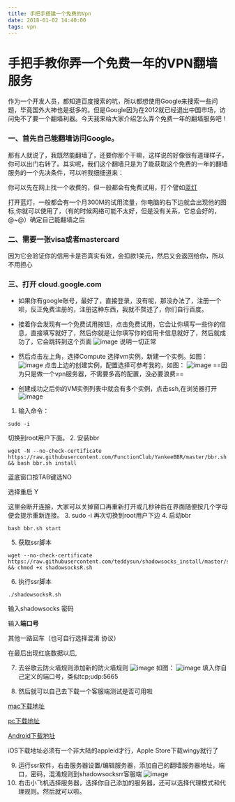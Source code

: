```yaml
---
title: 手把手搭建一个免费的Vpn
date: 2018-01-02 14:40:00
tags: vpn
---
```

# 手把手教你弄一个免费一年的VPN翻墙服务

作为一个开发人员，都知道百度搜索的坑，所以都想使用Google来搜索一些问题，毕竟国外大神也是挺多的。但是Google因为在2012就已经退出中国市场，访问免不了要一个翻墙利器。今天我来给大家介绍怎么弄个免费一年的翻墙服务吧！

### 一、首先自己能翻墙访问Google。
那有人就说了，我既然能翻墙了，还要你那个干嘛，这样说的好像很有道理样子，你可以出门右转了。其实呢，我们这个翻墙只是为了能获取这个免费的一年的翻墙服务的一个先决条件，可以听我细细道来：

你可以先在网上找一个收费的，但一般都会有免费试用，打个譬如[蓝灯](https://getlantern.org/zh_CN/)

打开蓝灯，一般都会有一个月300M的试用流量，你电脑的右下边就会出现他的图标,你就可以使用了，（有的时候网络可能不太好，但是没有关系，它总会好的，@~@）确定自己能翻墙之后

### 二、需要一张visa或者mastercard
因为它会验证你的信用卡是否真实有效，会扣款1美元，然后又会返回给你，所以不用担心

### 三、打开 cloud.google.com
- 如果你有google账号，最好了，直接登录，没有呢，那没办法了，注册一个呗，反正免费注册的，注册这种东西，我就不赘述了，你们自行百度。

- 接着你会发现有一个免费试用按钮，点击免费试用，它会让你填写一些你的信息，直接填写就好了，然后你就是让你填写你的信用卡信息就好了，然后就成功了，它会跳转到这个页面
![image](https://wl52056.top/images/vpn_service_back134.png)
说明一切正常
- 然后点击左上角，选择Compute 选择vm实例，新建一个实例。如图：
![image](https://wl52056.top/images/blog_vpn_back12341234.png)
点击上边的创建实例，配置选择可参考我的，如图：
![image](https://wl52056.top/images/blog_vpn_back344234.png)
==因为只是做一个vpn服务器，不需要多高的配置，没必要浪费==
- 创建成功之后你的VM实例列表中就会有多个实例，点击ssh,在浏览器打开
![image](https://wl52056.top/images/blog_vpn_back4545245.png)

1. 输入命令：
```
sudo -i
```
切换到root用户下面。
2. 安装bbr
```
wget -N --no-check-certificate https://raw.githubusercontent.com/FunctionClub/YankeeBBR/master/bbr.sh && bash bbr.sh install
```
蓝底窗口按TAB键选NO

选择重启 Y

这里会断开连接，大家可以关掉窗口再重新打开或几秒钟后在界面随便按几个字母 便会提示重新连接。
3. sudo -i 再次切换到root用户下边
4. 启动bbr
```
bash bbr.sh start
```
5. 获取ssr脚本
```
wget --no-check-certificate https://raw.githubusercontent.com/teddysun/shadowsocks_install/master/shadowsocksR.sh && chmod +x shadowsocksR.sh
```
6. 执行ssr脚本
```
./shadowsocksR.sh
```
输入shadowsocks 密码

输入**端口号**

其他一路回车（也可自行选择混淆 协议）

在最后出现红底数据以后,

7. 去谷歌云防火墙规则添加新的防火墙规则
![image](https://wl52056.top/images/blog_vpn_back45o0452.png)
如图：
![image](https://wl52056.top/images/blog_vpn_back20180703162421.png)
填入你自己定义的端口号，类似tcp;udp:5665

8. 然后就可以自己去下载一个客服端测试是否可用啦

[mac下载地址](https://github.com/qinyuhang/ShadowsocksX-NG-R/releases)

[pc下载地址](https://github.com/shadowsocksrr/shadowsocksr-csharp/releases)

[Android下载地址](https://wl52056.top/images/ssr-android.apk)

iOS下载地址必须有一个非大陆的appleid才行，Apple Store下载wingy就行了

9. 运行ssr软件，右击服务器设置/编辑服务器，添加自己的翻墙服务器地址，端口，密码，混淆规则到shadowsocksrr客服端
![image](https://wl52056.top/images/blog_vpn_back20180703163234.png)
10. 右击小飞机选择服务器，选择你自己添加的服务器，还可以选择代理模式和代理规则。然后就可以啦。